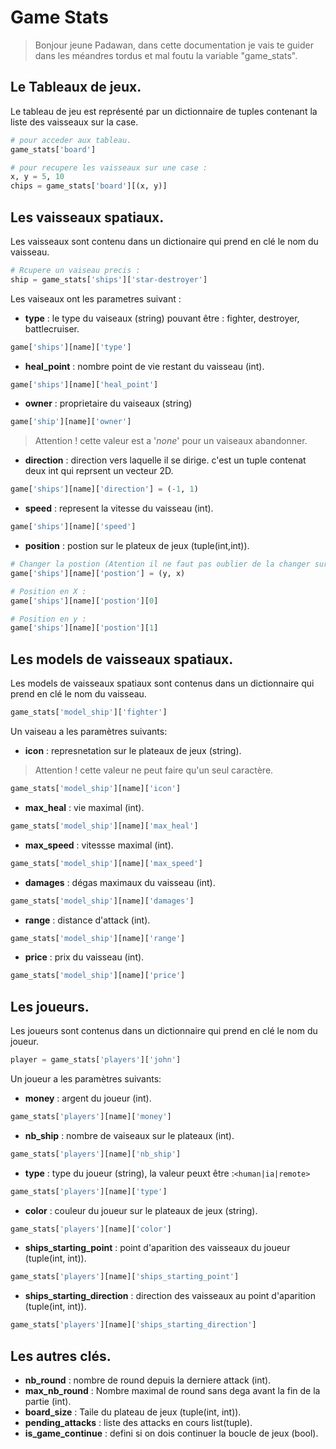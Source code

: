 # Game Stats
> Bonjour jeune Padawan, dans cette documentation je vais te guider dans les méandres tordus et mal foutu la variable "game_stats".

## Le Tableaux de jeux.
Le tableau de jeu est représenté par un dictionnaire de tuples contenant la liste des vaisseaux sur la case.

```python
# pour acceder aux tableau.
game_stats['board']

# pour recupere les vaisseaux sur une case :
x, y = 5, 10
chips = game_stats['board'][(x, y)]
```

## Les vaisseaux spatiaux.
Les vaisseaux sont contenu dans un dictionaire qui prend en clé le nom du vaisseau.

```python
# Rcupere un vaiseau precis :
ship = game_stats['ships']['star-destroyer']
```

Les vaiseaux ont les parametres suivant :
- **type** : le type du vaiseaux (string) pouvant être : fighter, destroyer, battlecruiser.
```python
game['ships'][name]['type']
```

- **heal_point** : nombre point de vie restant du vaisseau (int).
```python
game['ships'][name]['heal_point']
```

- **owner** : proprietaire du vaiseaux (string)
```python
game['ship'][name]['owner']
```
> Attention ! cette valeur est a '*none*' pour un vaiseaux abandonner.

- **direction** : direction vers laquelle il se dirige. c'est un tuple contenat deux int qui reprsent un vecteur 2D.
```python
game['ships'][name]['direction'] = (-1, 1)
```

- **speed** : represent la vitesse du vaisseau (int).
```python
game['ships'][name]['speed']
```

- **position** : postion sur le plateux de jeux (tuple(int,int)).

```python
# Changer la postion (Atention il ne faut pas oublier de la changer sur le plateau de jeu !):
game['ships'][name]['postion'] = (y, x)

# Position en X :
game['ships'][name]['postion'][0]

# Position en y :
game['ships'][name]['postion'][1]
```

## Les models de vaisseaux spatiaux.
Les models de vaisseaux spatiaux sont contenus dans un dictionnaire qui prend en clé le nom du vaisseau.
```python
game_stats['model_ship']['fighter']
```

Un vaiseau a les paramètres suivants:
- **icon** : represnetation sur le plateaux de jeux (string).

> Attention ! cette valeur ne peut faire qu'un seul caractère.

```python
game_stats['model_ship'][name]['icon']
```
- **max_heal** : vie maximal (int).
```python
game_stats['model_ship'][name]['max_heal']
```
- **max_speed** : vitessse maximal (int).
```python
game_stats['model_ship'][name]['max_speed']
```
- **damages** : dégas maximaux du vaisseau (int).
```python
game_stats['model_ship'][name]['damages']
```
- **range** : distance d'attack (int).
```python
game_stats['model_ship'][name]['range']
```

- **price** : prix du vaisseau (int).
```python
game_stats['model_ship'][name]['price']
```

## Les joueurs.
Les joueurs sont contenus dans un dictionnaire qui prend en clé le nom du joueur.
```python
player = game_stats['players']['john']
```

Un joueur a les paramètres suivants:
- **money** : argent du joueur (int).
```python
game_stats['players'][name]['money']
```
- **nb_ship** : nombre de vaiseaux sur le plateaux (int).
```python
game_stats['players'][name]['nb_ship']
```
- **type** : type du joueur (string), la valeur peuxt être :```<human|ia|remote>```
```python
game_stats['players'][name]['type']
```
- **color** : couleur du joueur sur le plateaux de jeux (string).
```python
game_stats['players'][name]['color']
```
- **ships_starting_point** : point d'aparition des vaisseaux du joueur (tuple(int, int)).
```python
game_stats['players'][name]['ships_starting_point']
```
- **ships_starting_direction** : direction des vaisseaux au point d'aparition (tuple(int, int)).
```python
game_stats['players'][name]['ships_starting_direction']
```
## Les autres clés.
- **nb_round** : nombre de round depuis la derniere attack (int).
- **max_nb_round** : Nombre maximal de round sans dega avant la fin de la partie (int).
- **board_size** : Taile du plateau de jeux (tuple(int, int)).
- **pending_attacks** : liste des attacks en cours list(tuple).
- **is_game_continue** : defini si on dois continuer la boucle de jeux (bool).
